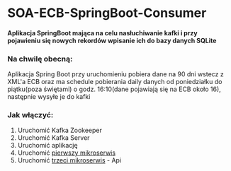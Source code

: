 # SOA-ECB-SpringBoot-Consumer
#### Aplikacja SpringBoot mająca na celu nasłuchiwanie kafki i przy pojawieniu się nowych rekordów wpisanie ich do bazy danych SQLite

### Na chwilę obecną:
Aplikacja Spring Boot przy uruchomieniu pobiera dane na 90 dni wstecz z XML'a ECB oraz ma schedule pobierania daily danych od poniedziałku do piątku(poza świętami) o godz. 16:10(dane pojawiają się na ECB około 16), następnie wysyłe je do kafki

### Jak włączyć:  
1. Uruchomić Kafka Zookeeper  
2. Uruchomić Kafka Server  
3. Uruchomić aplikację  
4. Uruchomić [pierwszy mikroserwis](https://github.com/bchanowski/SOA-ECB-SpringBoot-Producer-With-Kafka)
5. Uruchomić [trzeci mikroserwis](https://github.com/Kacper-Pohl/SOA-ECB-SpringBoot-API) - Api
